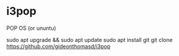 # i3pop

POP OS (or ununtu)

sudo apt upgrade && sudo apt update
sudo apt install git
git clone https://github.com/gideonthomasd/i3pop


